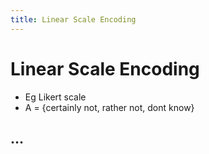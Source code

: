 ```yaml
---
title: Linear Scale Encoding
---
```


# Linear Scale Encoding
- Eg Likert scale
- A = {certainly not, rather not, dont know}

## …


























